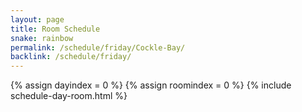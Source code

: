 ```yaml
---
layout: page
title: Room Schedule
snake: rainbow
permalink: /schedule/friday/Cockle-Bay/
backlink: /schedule/friday/
---
```

{% assign dayindex = 0 %}
{% assign roomindex = 0 %}
{% include schedule-day-room.html %}
